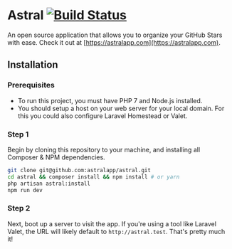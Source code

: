 # Astral [![Build Status](https://travis-ci.org/astralapp/astral.svg?branch=v3)](https://travis-ci.org/astralapp/astral)

An open source application that allows you to organize your GitHub Stars with ease. Check it out at [https://astralapp.com](https://astralapp.com).

## Installation

### Prerequisites

* To run this project, you must have PHP 7 and Node.js installed.
* You should setup a host on your web server for your local domain. For this you could also configure Laravel Homestead or Valet.

### Step 1

Begin by cloning this repository to your machine, and installing all Composer & NPM dependencies.

```bash
git clone git@github.com:astralapp/astral.git
cd astral && composer install && npm install # or yarn
php artisan astral:install
npm run dev
```

### Step 2

Next, boot up a server to visit the app. If you're using a tool like Laravel Valet, the URL will likely default to `http://astral.test`. That's pretty much it!
